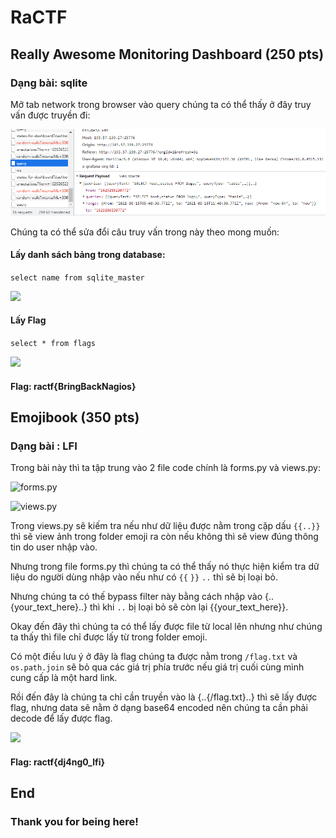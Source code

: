 # RaCTF

## Really Awesome Monitoring Dashboard (250 pts)
### Dạng bài: sqlite

Mở tab network trong browser vào query chúng ta có thể thấy ở đây truy vấn được truyền đi:

![](img1.png)

Chúng ta có thể sửa đổi câu truy vấn trong này theo mong muốn:

#### Lấy danh sách bảng trong database:

```select name from sqlite_master```

![](img2.png)

#### Lấy Flag

```select * from flags```

![](img3.png)

#### Flag: ractf{BringBackNagios}

## Emojibook (350 pts)

### Dạng bài : LFI

Trong bài này thì ta tập trung vào 2 file code chính là forms.py và views.py:

![forms.py](img4.png)

![views.py](img5.png)


Trong views.py sẽ kiếm tra nếu như dữ liệu được nằm trong cặp dấu `{{..}}` thì sẽ view ảnh trong folder emoji ra còn nếu không thì sẽ view đúng thông tin do user nhập vào.

Nhưng trong file forms.py thì chúng ta có thể thấy nó thực hiện kiểm tra dữ liệu do người dùng nhập vào nếu như có `{{` `}}` `..` thì sẽ bị loại bỏ.

Nhưng chúng ta có thế bypass filter này bằng cách nhập vào {..{your_text_here}..} thì khi `..` bị loại bỏ sẽ còn lại {{your_text_here}}.

Okay đến đây thì chúng ta có thể lấy được file từ local lên nhưng như chúng ta thấy thì file chỉ được lấy từ trong folder emoji. 

Có một điều lưu ý ở đây là flag chúng ta được nằm trong `/flag.txt` và `os.path.join` sẽ bỏ qua các giá trị phía trước nếu giá trị cuối cùng mình cung cấp là một hard link.

Rồi đến đây là chúng ta chỉ cần truyền vào là {..{/flag.txt}..} thì sẽ lấy được flag, nhưng data sẽ nằm ở dạng base64 encoded nên chúng ta cần phải decode để lấy được flag.

![](img6.png)

#### Flag: ractf{dj4ng0_lfi}

## End
### Thank you for being here!

